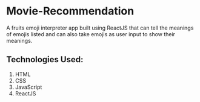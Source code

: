 # Movie-Recommendation
A fruits emoji interpreter app built using ReactJS that can tell the meanings of emojis listed and can also take emojis as user input to show their meanings.

## Technologies Used:
  1. HTML
  2. CSS
  3. JavaScript
  4. ReactJS
